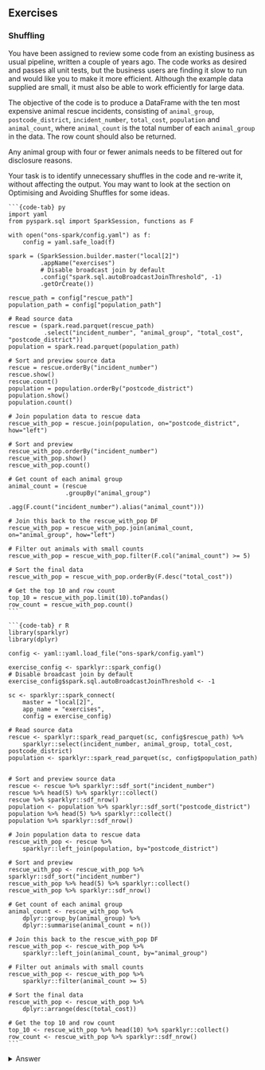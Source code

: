 ## Exercises

### Shuffling

You have been assigned to review some code from an existing business as usual pipeline, written a couple of years ago. The code works as desired and passes all unit tests, but the business users are finding it slow to run and would like you to make it more efficient. Although the example data supplied are small, it must also be able to work efficiently for large data.

The objective of the code is to produce a DataFrame with the ten most expensive animal rescue incidents, consisting of `animal_group`, `postcode_district`, `incident_number`, `total_cost`, `population` and `animal_count`, where `animal_count` is the total number of each `animal_group` in the data. The row count should also be returned.

Any animal group with four or fewer animals needs to be filtered out for disclosure reasons.

Your task is to identify unnecessary shuffles in the code and re-write it, without affecting the output. You may want to look at the section on Optimising and Avoiding Shuffles for some ideas.

````{tabs}
```{code-tab} py
import yaml
from pyspark.sql import SparkSession, functions as F

with open("ons-spark/config.yaml") as f:
    config = yaml.safe_load(f)
    
spark = (SparkSession.builder.master("local[2]")
         .appName("exercises")
         # Disable broadcast join by default
         .config("spark.sql.autoBroadcastJoinThreshold", -1)
         .getOrCreate())

rescue_path = config["rescue_path"]
population_path = config["population_path"]

# Read source data
rescue = (spark.read.parquet(rescue_path)
          .select("incident_number", "animal_group", "total_cost", "postcode_district"))
population = spark.read.parquet(population_path)

# Sort and preview source data
rescue = rescue.orderBy("incident_number")
rescue.show()
rescue.count()
population = population.orderBy("postcode_district")
population.show()
population.count()

# Join population data to rescue data
rescue_with_pop = rescue.join(population, on="postcode_district", how="left")

# Sort and preview
rescue_with_pop.orderBy("incident_number")
rescue_with_pop.show()
rescue_with_pop.count()

# Get count of each animal group
animal_count = (rescue
                .groupBy("animal_group")
                .agg(F.count("incident_number").alias("animal_count")))

# Join this back to the rescue_with_pop DF
rescue_with_pop = rescue_with_pop.join(animal_count, on="animal_group", how="left")

# Filter out animals with small counts
rescue_with_pop = rescue_with_pop.filter(F.col("animal_count") >= 5)

# Sort the final data
rescue_with_pop = rescue_with_pop.orderBy(F.desc("total_cost"))

# Get the top 10 and row count
top_10 = rescue_with_pop.limit(10).toPandas()
row_count = rescue_with_pop.count()
```

```{code-tab} r R
library(sparklyr)
library(dplyr)

config <- yaml::yaml.load_file("ons-spark/config.yaml")

exercise_config <- sparklyr::spark_config()
# Disable broadcast join by default
exercise_config$spark.sql.autoBroadcastJoinThreshold <- -1

sc <- sparklyr::spark_connect(
    master = "local[2]",
    app_name = "exercises",
    config = exercise_config)

# Read source data
rescue <- sparklyr::spark_read_parquet(sc, config$rescue_path) %>%
    sparklyr::select(incident_number, animal_group, total_cost, postcode_district)
population <- sparklyr::spark_read_parquet(sc, config$population_path)


# Sort and preview source data
rescue <- rescue %>% sparklyr::sdf_sort("incident_number")
rescue %>% head(5) %>% sparklyr::collect()
rescue %>% sparklyr::sdf_nrow()
population <- population %>% sparklyr::sdf_sort("postcode_district")
population %>% head(5) %>% sparklyr::collect()
population %>% sparklyr::sdf_nrow()

# Join population data to rescue data
rescue_with_pop <- rescue %>%
    sparklyr::left_join(population, by="postcode_district")

# Sort and preview
rescue_with_pop <- rescue_with_pop %>% sparklyr::sdf_sort("incident_number")
rescue_with_pop %>% head(5) %>% sparklyr::collect()
rescue_with_pop %>% sparklyr::sdf_nrow()

# Get count of each animal group
animal_count <- rescue_with_pop %>%
    dplyr::group_by(animal_group) %>%
    dplyr::summarise(animal_count = n())

# Join this back to the rescue_with_pop DF
rescue_with_pop <- rescue_with_pop %>%
    sparklyr::left_join(animal_count, by="animal_group")

# Filter out animals with small counts
rescue_with_pop <- rescue_with_pop %>%
    sparklyr::filter(animal_count >= 5)

# Sort the final data
rescue_with_pop <- rescue_with_pop %>%
    dplyr::arrange(desc(total_cost))

# Get the top 10 and row count
top_10 <- rescue_with_pop %>% head(10) %>% sparklyr::collect()
row_count <- rescue_with_pop %>% sparklyr::sdf_nrow()
```
````
<details>
<summary>Answer</summary>

Using the ideas from the Optimising and Avoiding Shuffle chapter, we can:
- Minimise actions: many of the `.show()`/`head(n) %>% collect` and `.count()`/`sdf_nrow()` actions are not needed. Just keep the ones at the end.
- Caching: The two actions at the end are needed, so to avoid full recalculation of the DF, use a cache.
- Reduce size of DataFrame: The filter and join can be moved earlier in the code without affecting the output.
- Broadcast join: Change the join from a sort merge join to a broadcast join. Here the broadcast is forced with the hint `F.broadcast()`/`sdf_broadcast()`, but you could also turn on automatic broadcasting by setting the `spark.sql.autoBroadcastJoinThreshold` in the config, or removing it altogether to use the default.
- Avoid unnecessary sorting: Many of the sorts are not needed; remove all apart from the last one.
- Window functions: Change the group by and join to use a window function.

The code is now much shorter and neater, and will run much faster. Here we have chained operations together; this will not affect the efficiency of the code, but does make it easier to read.

You could eliminate the need for Spark altogether and just use pandas or base R/dplyr, providing that the source data is small enough.

````{tabs}
```{code-tab} py
import yaml
from pyspark.sql import SparkSession, functions as F
from pyspark.sql.window import Window

with open("ons-spark/config.yaml") as f:
    config = yaml.safe_load(f)
    
spark = (SparkSession.builder.master("local[2]")
         .appName("exercises")
         # Disable broadcast join by default
         .config("spark.sql.autoBroadcastJoinThreshold", -1)
         .getOrCreate())

rescue_path = config["rescue_path"]
population_path = config["population_path"]

# Read source data
rescue = (spark.read.parquet(rescue_path)
          .select("incident_number", "animal_group", "total_cost", "postcode_district"))
population = spark.read.parquet(population_path)

rescue_with_pop = (
    rescue
    # Use a window function to get the count of each animal group
    .withColumn("animal_count",
                F.count("incident_number")
                .over(Window.partitionBy("animal_group")))

    # Filter out animals with small counts
    .filter(F.col("animal_count") >= 5)

    # Join population data to rescue data, using a broadcast join
    .join(F.broadcast(population), on="postcode_district", how="left")
    
    # Sort the final data and cache
    .orderBy(F.desc("total_cost")).cache()
)

# Get row_count first to fill the cache, then top 10
row_count = rescue_with_pop.count()
top_10 = rescue_with_pop.limit(10).toPandas()
```

```{code-tab} r R
library(sparklyr)
library(dplyr)

config <- yaml::yaml.load_file("ons-spark/config.yaml")

exercise_config <- sparklyr::spark_config()
# Disable broadcast join by default
exercise_config$spark.sql.autoBroadcastJoinThreshold <- -1

sc <- sparklyr::spark_connect(
    master = "local[2]",
    app_name = "exercises",
    config = exercise_config)

# Read source data
rescue <- sparklyr::spark_read_parquet(sc, config$rescue_path) %>%
    sparklyr::select(incident_number, animal_group, total_cost, postcode_district)
population <- sparklyr::spark_read_parquet(sc, config$population_path)

rescue_with_pop <- rescue %>%    
    # Use a window function to get the count of each animal group
    dplyr::group_by(animal_group) %>%
    sparklyr::mutate(animal_count = n()) %>%
    dplyr::ungroup() %>%

    # Filter out animals with small counts
    sparklyr::filter(animal_count >= 5) %>%

    # Join population data to rescue data, using a broadcast join
    sparklyr::left_join(sparklyr::sdf_broadcast(population), by="postcode_district") %>%
    
    # Sort the final data
    dplyr::arrange(desc(total_cost))

# Register and cache
rescue_with_pop <- sparklyr::sdf_register(rescue_with_pop, "rescue_with_pop")
sparklyr::tbl_cache(sc, "rescue_with_pop", force=TRUE)

# Get the top 10 and row count
top_10 <- rescue_with_pop %>% head(10) %>% sparklyr::collect()
row_count <- rescue_with_pop %>% sparklyr::sdf_nrow()
```
````
</details>
